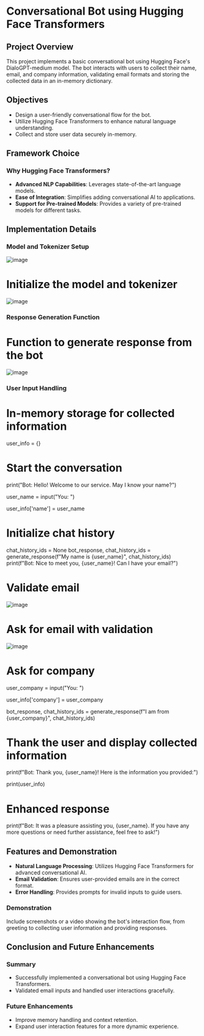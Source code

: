 # Conversational Bot using Hugging Face Transformers

## Project Overview

This project implements a basic conversational bot using Hugging Face's DialoGPT-medium model. The bot interacts with users to collect their name, email, and company information, validating email formats and storing the collected data in an in-memory dictionary.

## Objectives

- Design a user-friendly conversational flow for the bot.
- Utilize Hugging Face Transformers to enhance natural language understanding.
- Collect and store user data securely in-memory.

## Framework Choice

### Why Hugging Face Transformers?

- **Advanced NLP Capabilities**: Leverages state-of-the-art language models.
- **Ease of Integration**: Simplifies adding conversational AI to applications.
- **Support for Pre-trained Models**: Provides a variety of pre-trained models for different tasks.

## Implementation Details

### Model and Tokenizer Setup


![image](https://github.com/tarun261003/WebMobi/assets/122869742/31a337c0-2a69-47a2-a1cc-ac66e2784d24)


# Initialize the model and tokenizer
![image](https://github.com/tarun261003/WebMobi/assets/122869742/d89c23d4-51d7-4fe7-be4e-abd87a64244b)



### Response Generation Function


# Function to generate response from the bot
![image](https://github.com/tarun261003/WebMobi/assets/122869742/26f9162a-f117-4032-8a8e-e905b0e5dff2)




### User Input Handling


# In-memory storage for collected information
user_info = {}

# Start the conversation
print("Bot: Hello! Welcome to our service. May I know your name?")

user_name = input("You: ")

user_info['name'] = user_name


# Initialize chat history
chat_history_ids = None
bot_response, chat_history_ids = generate_response(f"My name is {user_name}", chat_history_ids)
print(f"Bot: Nice to meet you, {user_name}! Can I have your email?")

# Validate email
![image](https://github.com/tarun261003/WebMobi/assets/122869742/d0070109-0501-439c-b943-156f4db72d24)


# Ask for email with validation
![image](https://github.com/tarun261003/WebMobi/assets/122869742/e0db1ad8-49c4-4629-84dc-e0e506cda50c)


# Ask for company
user_company = input("You: ")

user_info['company'] = user_company

bot_response, chat_history_ids = generate_response(f"I am from {user_company}", chat_history_ids)

# Thank the user and display collected information
print(f"Bot: Thank you, {user_name}! Here is the information you provided:")

print(user_info)

# Enhanced response
print(f"Bot: It was a pleasure assisting you, {user_name}. If you have any more questions or need further assistance, feel free to ask!")


## Features and Demonstration

- **Natural Language Processing**: Utilizes Hugging Face Transformers for advanced conversational AI.
- **Email Validation**: Ensures user-provided emails are in the correct format.
- **Error Handling**: Provides prompts for invalid inputs to guide users.

### Demonstration

Include screenshots or a video showing the bot's interaction flow, from greeting to collecting user information and providing responses.

## Conclusion and Future Enhancements

### Summary

- Successfully implemented a conversational bot using Hugging Face Transformers.
- Validated email inputs and handled user interactions gracefully.

### Future Enhancements

- Improve memory handling and context retention.
- Expand user interaction features for a more dynamic experience.
